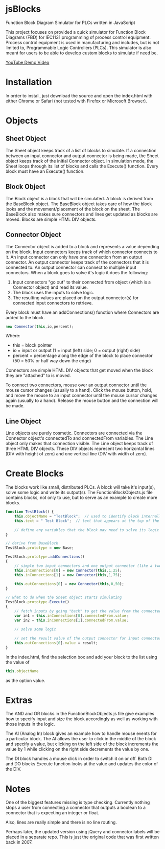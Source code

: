 # jsBlocks
Function Block Diagram Simulator for PLCs written in JavaScript

This project focuses on provided a quick simulator for Function Block Diagrams (FBD) for 
IEC1131 programming of process control equipment. Process control equipment is used in 
manufacturing and includes, but is not limited to, Programmable Logic Controllers (PLCs).
This simulator is also meant for users to be able to develop custom blocks to simulate if
need be. 

[YouTube Demo Video](https://youtu.be/VDzM3FngfBk)

# Installation
In order to install, just download the source and open the index.html with either 
Chrome or Safari (not tested with Firefox or Microsoft Browser).

# Objects

## Sheet Object

The Sheet object keeps track of a list of blocks to simulate. If a connection between an input connector and
output connector is being made, the Sheet object keeps track of the initial Connector object. In simulation
mode, the Sheet loops through its list of blocks and calls the Execute() function. Every block must have an
Execute() function.

## Block Object
The Block object is a block that will be simulated. A block is derived from the BaseBlock object. The 
BaseBlock object takes care of how the block looks and the movement/placement of the block on the sheet. 
The BaseBlock also makes sure connectors and lines get updated as blocks are moved. Blocks are simple 
HTML DIV objects.

## Connector Object
The Connector object is added to a block and represents a value depending on the block. Input connectors keeps
track of which connector connects to it. An input connector can only have one connection from an output
connector. An output connector keeps track of the connectors that it is connected to. An output connector
can connect to multiple input connectors. When a block goes to solve it's logic it does the following:

1. Input connectors "go out" to their connected from object (which is a Connector object) and read its value.
2. The block uses the inputs to solve logic.
3. The resulting values are placed on the output connector(s) for connected input connectors to retrieve.

Every block must have an addConnections() function where Connectors are added to the block.
```js
new Connector(this,io,percent);
```
Where:

- this = block pointer
- io = input or output (1 = input (left) side; 0 = output (right) side)
- percent = percentage along the edge of the block to place connector (50 = 50% or half way down the edge)
	
Connectors are simple HTML DIV objects that get moved when the block they are "attached" to is moved.

To connect two connectors, mouse over an output connector until the mouse cursor changes (usually to a
hand). Click the mouse button, hold, and move the mouse to an input connector until the mouse cursor
changes again (usually to a hand). Release the mouse button and the connection will be made.

## Line Object
Line objects are purely cosmetic. Connectors are connected via the Connector object's connectedTo and
connectedFrom variables. The Line object only makes that connection visible. The Line object keeps track 
of three HTML DIV objects. These DIV objects represent two horizontal lines (DIV with height of zero)
and one vertical line (DIV with width of zero).

# Create Blocks
The blocks work like small, distributed PLCs. A block will take it's input(s), solve some logic
and write its output(s). The FunctionBlockObjects.js file contains blocks, not only to use, but to
serve as an example to create more blocks.

```js
function TestBlock() {
	this.objectName = "TestBlock";	// used to identify block internally
	this.text = " Test Block";	// text that appears at the top of the block
	
	// define any variables that the block may need to solve its logic
}

// derive from BaseBlock
TestBlock.prototype = new Base;

TestBlock.prototype.addConnections()
{
	// simple two input connectors and one output connector (like a two input AND block)
	this.inConnections[0] = new Connector(this,1,25);
	this.inConnections[1] = new Connector(this,1,75);
	
	this.outConnections[0] = new Connector(this,0,50);
}

// what to do when the Sheet object starts simulating
TestBlock.prototype.Execute()
{
	// fetch inputs by going "back" to get the value from the connected Connector's output
	var in1 = this.inConnections[0].connectedFrom.value;
	var in2 = this.inConnections[1].connectedFrom.value;
	
	// solve some logic
	
	// set the result value of the output connector for input connectors to fetch.
	this.outConnections[0].value = result;
}
```
In the index.html, find the selection box and add your block to the list using the value of
```js
this.objectName
```
as the option value.

# Extras
The AND and OR blocks in the FunctionBlockObjects.js file give examples how to specify input and 
size the block accordingly as well as working with those inputs in the logic.

The AI (Analog In) block gives an example how to handle mouse events for a particular block. The AI
allows the user to click in the middle of the block and specify a value, but clicking on the left
side of the block increments the value by 1 while clicking on the right side decrements the value
by one.

The DI block handles a mouse click in order to switch it on or off. Both DI and DO blocks Execute
function looks at the value and updates the color of the DIV.
# Notes
One of the biggest features missing is type checking. Currently nothing stops a user from connecting a
connector that outputs a boolean to a connector that is expecting an integer or float.

Also, lines are really simple and there is no line routing.

Perhaps later, the updated version using jQuery and connector labels will be placed in a separate repo.
This is just the original code that was first written back in 2007.